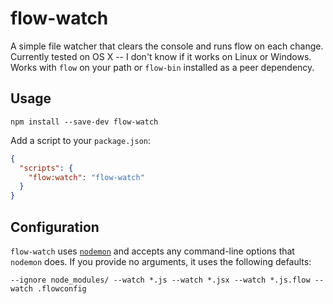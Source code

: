 # flow-watch

A simple file watcher that clears the console and runs flow on each change.  Currently tested on OS X -- I don't know
if it works on Linux or Windows.  Works with `flow` on your path or `flow-bin` installed as a peer dependency.

## Usage

```
npm install --save-dev flow-watch
```

Add a script to your `package.json`:

```json
{
  "scripts": {
    "flow:watch": "flow-watch"
  }
}
```

## Configuration

`flow-watch` uses [`nodemon`](https://github.com/remy/nodemon) and accepts any command-line options that `nodemon` does.
If you provide no arguments, it uses the following defaults:
```
--ignore node_modules/ --watch *.js --watch *.jsx --watch *.js.flow --watch .flowconfig
```
